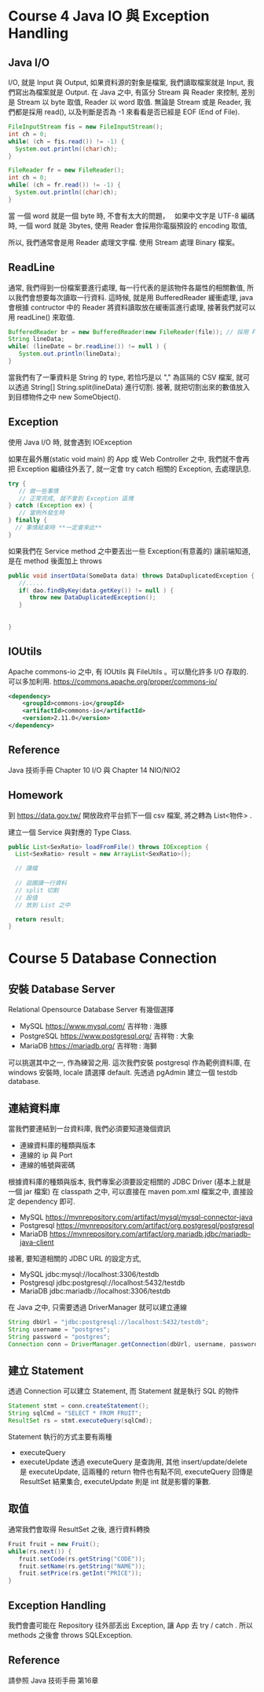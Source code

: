 # Course 4 Java IO 與 Exception Handling

## Java I/O
I/O, 就是 Input 與 Output, 如果資料源的對象是檔案, 我們讀取檔案就是 Input, 我們寫出為檔案就是 Output.
在 Java 之中, 有區分 Stream 與 Reader 來控制, 差別是 Stream 以 byte 取值, Reader 以 word 取值.
無論是 Stream 或是 Reader, 我們都是採用 read(), 以及判斷是否為 -1 來看看是否已經是 EOF (End of File).


```java
FileInputStream fis = new FileInputStream();
int ch = 0;
while( (ch = fis.read()) != -1) {
  System.out.println((char)ch);
}
```

```java
FileReader fr = new FileReader();
int ch = 0;
while( (ch = fr.read()) != -1) {
  System.out.println((char)ch);
}
```
當 一個 word 就是一個 byte 時, 不會有太大的問題，　
如果中文字是 UTF-8 編碼時, 一個 word 就是 3bytes,
使用 Reader 會採用你電腦預設的 encoding 取值,

所以, 我們通常會是用 Reader 處理文字檔. 使用 Stream 處理 Binary 檔案。

## ReadLine
通常, 我們得到一份檔案要進行處理, 每一行代表的是該物件各屬性的相關數值, 所以我們會想要每次讀取一行資料.
這時候, 就是用 BufferedReader 緩衝處理, java 會根據 contructor 中的 Reader 將資料讀取放在緩衝區進行處理, 接著我們就可以用 readLine() 來取值.

```java
BufferedReader br = new BufferedReader(new FileReader(file)); // 採用 FileReader 放到緩衝區
String lineData;
while( (lineDate = br.readLine()) != null ) {
   System.out.println(lineData);
}
```
當我們有了一筆資料是 String 的 type, 若恰巧是以 "," 為區隔的 CSV 檔案, 就可以透過 String[] String.split(lineData) 進行切割.
接著, 就把切割出來的數值放入到目標物件之中 new SomeObject().


## Exception
使用 Java I/O 時, 就會遇到 IOException

如果在最外層(static void main) 的 App 或 Web Controller 之中, 我們就不會再把 Exception 繼續往外丟了, 
就一定會 try catch 相關的 Exception, 去處理訊息.

```java
try {
   // 做一些事情
   // 正常完成, 就不會到 Exception 區塊
} catch (Exception ex) {
   // 當例外發生時
} finally {
  // 事情結束時 **一定會來此**
}

```

如果我們在 Service method 之中要丟出一些 Exception(有意義的) 讓前端知道, 是在 method 後面加上 throws

```java
public void insertData(SomeData data) throws DataDuplicatedException {
   //.....
   if( dao.findByKey(data.getKey()) != null ) {
      throw new DataDuplicatedException();
   }
   
   
}
```

## IOUtils
Apache commons-io 之中, 有 IOUtils 與 FileUtils 。可以簡化許多 I/O 存取的. 可以多加利用.
https://commons.apache.org/proper/commons-io/

```xml
<dependency>
    <groupId>commons-io</groupId>
    <artifactId>commons-io</artifactId>
    <version>2.11.0</version>
</dependency>
```

## Reference

Java 技術手冊 Chapter 10 I/O 與 Chapter 14 NIO/NIO2

## Homework
到 https://data.gov.tw/ 開放政府平台抓下一個 csv 檔案, 將之轉為 List<物件> .

建立一個 Service 與對應的 Type Class.

```java
public List<SexRatio> loadFromFile() throws IOException { 
  List<SexRatio> result = new ArrayList<SexRatio>();

  // 讀檔
  
  // 迴圈讀一行資料
  // split 切割
  // 設值
  // 放到 List 之中

  return result;
}
```

# Course 5 Database Connection
## 安裝 Database Server
Relational Opensource Database Server 有幾個選擇
* MySQL https://www.mysql.com/ 吉祥物 : 海豚
* PostgreSQL https://www.postgresql.org/ 吉祥物 : 大象
* MariaDB https://mariadb.org/ 吉祥物 : 海獅

可以挑選其中之一, 作為練習之用. 這次我們安裝 postgresql 作為範例資料庫, 在 windows 安裝時, locale 請選擇 default.
先透過 pgAdmin 建立一個 testdb database.

## 連結資料庫
當我們要連結到一台資料庫, 我們必須要知道幾個資訊
* 連線資料庫的種類與版本
* 連線的 ip 與 Port
* 連線的帳號與密碼

根據資料庫的種類與版本, 我們專案必須要設定相關的 JDBC Driver (基本上就是一個 jar 檔案) 在 classpath 之中,
可以直接在 maven pom.xml 檔案之中, 直接設定 dependency 即可.
* MySQL https://mvnrepository.com/artifact/mysql/mysql-connector-java
* Postgresql https://mvnrepository.com/artifact/org.postgresql/postgresql
* MariaDB https://mvnrepository.com/artifact/org.mariadb.jdbc/mariadb-java-client

接著, 要知道相關的 JDBC URL 的設定方式,
* MySQL jdbc:mysql://localhost:3306/testdb
* Postgresql jdbc:postgresql://localhost:5432/testdb
* MariaDB jdbc:mariadb://localhost:3306/testdb

在 Java 之中, 只需要透過 DriverManager 就可以建立連線

````java
String dbUrl = "jdbc:postgresql://localhost:5432/testdb";
String username = "postgres";
String password = "postgres";
Connection conn = DriverManager.getConnection(dbUrl, username, password);
````
## 建立 Statement
透過 Connection 可以建立 Statement, 而 Statement 就是執行 SQL 的物件
````java
Statement stmt = conn.createStatement();
String sqlCmd = "SELECT * FROM FRUIT";
ResultSet rs = stmt.executeQuery(sqlCmd);

````
Statement 執行的方式主要有兩種
* executeQuery
* executeUpdate
透過 executeQuery 是查詢用, 其他 insert/update/delete 是 executeUpdate,
這兩種的 return 物件也有點不同, executeQuery 回傳是 ResultSet 結果集合, executeUpdate 則是 int 就是影響的筆數.


## 取值
通常我們會取得 ResultSet 之後, 進行資料轉換
````java
Fruit fruit = new Fruit();
while(rs.next()) {
   fruit.setCode(rs.getString("CODE"));
   fruit.setName(rs.getString("NAME"));
   fruit.setPrice(rs.getInt("PRICE"));
}
````

## Exception Handling
我們會盡可能在 Repository 往外部丟出 Exception, 讓 App 去 try / catch .
所以 methods 之後會 throws SQLException.

## Reference
請參照 Java 技術手冊 第16章










 


















